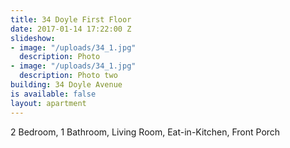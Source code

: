 ```yaml
---
title: 34 Doyle First Floor
date: 2017-01-14 17:22:00 Z
slideshow:
- image: "/uploads/34_1.jpg"
  description: Photo
- image: "/uploads/34_1.jpg"
  description: Photo two
building: 34 Doyle Avenue
is available: false
layout: apartment
---
```


2 Bedroom, 1 Bathroom, Living Room, Eat-in-Kitchen, Front Porch
